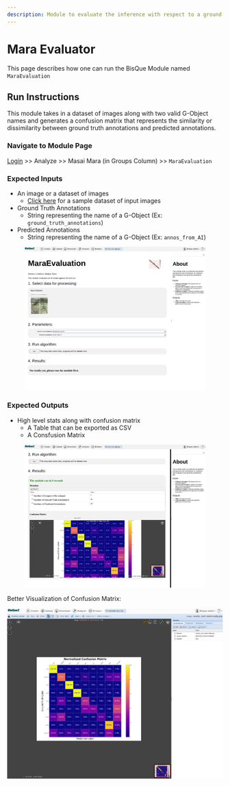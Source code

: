 ```yaml
---
description: Module to evaluate the inference with respect to a ground truth
---
```


# Mara Evaluator

This page describes how one can run the BisQue Module named `MaraEvaluation`

## Run Instructions

This module takes in a dataset of images along with two valid G-Object names and generates a confusion matrix that represents the similarity or dissimilarity between ground truth annotations and predicted annotations.

### Navigate to Module Page

[Login](../../login-signup.md) >> Analyze >> Masai Mara (in Groups Column) >> `MaraEvaluation`

### Expected Inputs

* An image or a dataset of images
  * [Click here](https://bisque2.ece.ucsb.edu/client\_service/view?resource=https://bisque2.ece.ucsb.edu/data\_service/00-wzri2GdPGYauPHxA2KimU6) for a sample dataset of input images
* Ground Truth Annotations
  * String representing the name of a G-Object (Ex: `ground_truth_annotations`)
* Predicted Annotations
  * String representing the name of a G-Object (Ex: `annos_from_AI`)

<figure><img src="../../../.gitbook/assets/image.png" alt=""><figcaption></figcaption></figure>

### Expected Outputs

* High level stats along with confusion matrix
  * A Table that can be exported as CSV
  * A Consfusion Matrix

<figure><img src="../../../.gitbook/assets/image (1).png" alt=""><figcaption></figcaption></figure>

Better Visualization of Confusion Matrix:

![](<../../../.gitbook/assets/image (2).png>)
